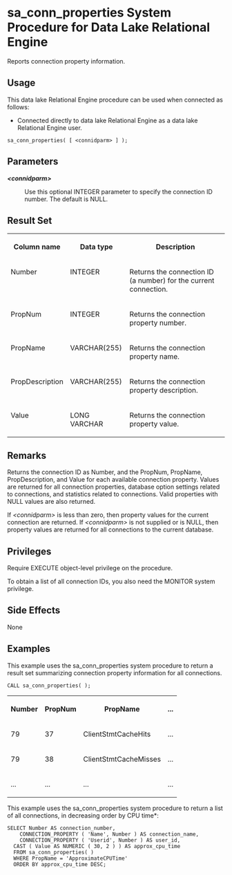 <!-- loio3be575056c5f10148e5c8cb5b61644ff -->

# sa\_conn\_properties System Procedure for Data Lake Relational Engine

Reports connection property information.



<a name="loio3be575056c5f10148e5c8cb5b61644ff__section_idn_b13_b4b"/>

## Usage

This data lake Relational Engine procedure can be used when connected as follows:

-   Connected directly to data lake Relational Engine as a data lake Relational Engine user.



```
sa_conn_properties( [ <connidparm> ] );
```



## Parameters


<dl>
<dt><b>

*<connidparm\>* 

</b></dt>
<dd>

Use this optional INTEGER parameter to specify the connection ID number. The default is NULL.



</dd>
</dl>



## Result Set


<table>
<tr>
<th valign="top">

Column name

</th>
<th valign="top">

Data type

</th>
<th valign="top">

Description

</th>
</tr>
<tr>
<td valign="top">

Number

</td>
<td valign="top">

INTEGER

</td>
<td valign="top">

Returns the connection ID \(a number\) for the current connection.

</td>
</tr>
<tr>
<td valign="top">

PropNum

</td>
<td valign="top">

INTEGER

</td>
<td valign="top">

Returns the connection property number.

</td>
</tr>
<tr>
<td valign="top">

PropName

</td>
<td valign="top">

VARCHAR\(255\)

</td>
<td valign="top">

Returns the connection property name.

</td>
</tr>
<tr>
<td valign="top">

PropDescription

</td>
<td valign="top">

VARCHAR\(255\)

</td>
<td valign="top">

Returns the connection property description.

</td>
</tr>
<tr>
<td valign="top">

Value

</td>
<td valign="top">

LONG VARCHAR

</td>
<td valign="top">

Returns the connection property value.

</td>
</tr>
</table>



## Remarks

Returns the connection ID as Number, and the PropNum, PropName, PropDescription, and Value for each available connection property. Values are returned for all connection properties, database option settings related to connections, and statistics related to connections. Valid properties with NULL values are also returned.

If *<connidparm\>* is less than zero, then property values for the current connection are returned. If *<connidparm\>* is not supplied or is NULL, then property values are returned for all connections to the current database.



## Privileges

Require EXECUTE object-level privilege on the procedure.

To obtain a list of all connection IDs, you also need the MONITOR system privilege.



## Side Effects

None



## Examples

This example uses the sa\_conn\_properties system procedure to return a result set summarizing connection property information for all connections.

```
CALL sa_conn_properties( );
```


<table>
<tr>
<th valign="top">

Number

</th>
<th valign="top">

PropNum

</th>
<th valign="top">

PropName

</th>
<th valign="top">

...

</th>
</tr>
<tr>
<td valign="top">

79

</td>
<td valign="top">

37

</td>
<td valign="top">

ClientStmtCacheHits

</td>
<td valign="top">

...

</td>
</tr>
<tr>
<td valign="top">

79

</td>
<td valign="top">

38

</td>
<td valign="top">

ClientStmtCacheMisses

</td>
<td valign="top">

...

</td>
</tr>
<tr>
<td valign="top">

...

</td>
<td valign="top">

...

</td>
<td valign="top">

...

</td>
<td valign="top">

...

</td>
</tr>
</table>

This example uses the sa\_conn\_properties system procedure to return a list of all connections, in decreasing order by CPU time\*:

```
SELECT Number AS connection_number,
    CONNECTION_PROPERTY ( 'Name', Number ) AS connection_name,
    CONNECTION_PROPERTY ( 'Userid', Number ) AS user_id,
  CAST ( Value AS NUMERIC ( 30, 2 ) ) AS approx_cpu_time
  FROM sa_conn_properties( )
  WHERE PropName = 'ApproximateCPUTime'
  ORDER BY approx_cpu_time DESC;
```

